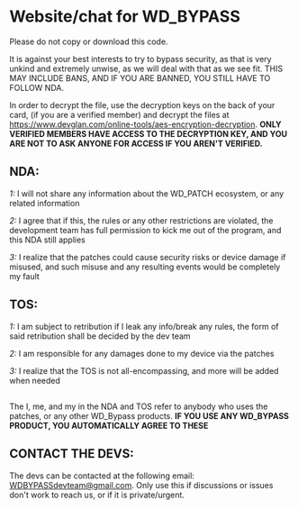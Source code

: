 # Website/chat for WD_BYPASS #
Please do not copy or download this code.

It is against your best interests to try to bypass security, as that is very unkind and extremely unwise, as we will deal with that as we see fit.  THIS MAY INCLUDE BANS, AND IF YOU ARE BANNED, YOU STILL HAVE TO FOLLOW NDA.

In order to decrypt the file, use the decryption keys on the back of your card, (if you are a verified member) and decrypt the files at https://www.devglan.com/online-tools/aes-encryption-decryption.   **ONLY VERIFIED MEMBERS HAVE ACCESS TO THE DECRYPTION KEY, AND YOU ARE NOT TO ASK ANYONE FOR ACCESS IF YOU AREN'T VERIFIED.**


## NDA:
*1:* I will not share any information about the WD_PATCH ecosystem, or any related information

*2:* I agree that if this, the rules or any other restrictions are violated, the development team has full permission to kick me out of the program, and this NDA still applies

*3:* I realize that the patches could cause security risks or device damage if misused, and such misuse and any resulting events would be completely my fault


## TOS:
*1:* I am subject to retribution if I leak any info/break any rules, the form of said retribution shall be decided by the dev team

*2:* I am responsible for any damages done to my device via the patches

*3:* I realize that the TOS is not all-encompassing, and more will be added when needed

##
The I, me, and my in the NDA and TOS refer to anybody who uses the patches, or any other WD_Bypass products.  **IF YOU USE ANY WD_BYPASS PRODUCT, YOU AUTOMATICALLY AGREE TO THESE**


## CONTACT THE DEVS:
The devs can be contacted at the following email: WDBYPASSdevteam@gmail.com.  Only use this if discussions or issues don't work to reach us, or if it is private/urgent.
